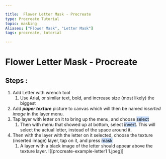 ```yaml
---

title:  Flower Letter Mask - Procreate
type: Procreate Tutorial
topic: masking
Aliases: ["Flower Mask", "Letter Mask"]
tags: procreate, tutorial

---
```



# Flower Letter Mask - Procreate


## Steps :

1.  Add Letter with wrench tool
	1. Use Arial, or similar text, bold, and increase size (most likely) the biggest
2. Add ***paper texture*** picture to canvas which will then be named *inserted image* in the layer menu.
3. Tap layer with letter on it to bring up the menu, and choose <mark style="background: #ADCCFFA6;">select</mark> 
	1. Then with menu that showed up at bottom, select <mark style="background: #ADCCFFA6;">invert</mark>. This will select the actual letter, instead of the space around it. 
4. Then with the layer with the letter on it selected, choose the texture (inserted image) layer, tap on it, and press <mark style="background: #ADCCFFA6;">mask</mark> 
	1. A layer with a black image of the letter should appear above the texture layer. 
![[procreate-example-letter1 1.jpeg]]